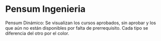 # Pensum Ingenieria
Pensum Dinámico: Se visualizan los cursos aprobados, sin aprobar y los que aún no están
disponibles por falta de prerrequisito. Cada tipo se diferencia del otro por el color.